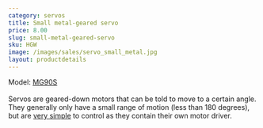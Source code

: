 ```yaml
---
category: servos
title: Small metal-geared servo
price: 8.00
slug: small-metal-geared-servo
sku: HGW
image: /images/sales/servo_small_metal.jpg
layout: productdetails
---
```

Model: <a href="http://www.electronicoscaldas.com/datasheet/MG90S_Tower-Pro.pdf">MG90S</a>
<br><br>Servos are geared-down motors that can be told to move to a certain angle. They generally only have a small range of motion (less than 180 degrees), but are <a href="https://www.arduino.cc/en/Reference/Servo">very simple</a> to control as they contain their own motor driver.
